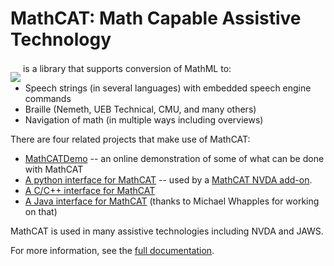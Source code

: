 # MathCAT: Math Capable Assistive Technology

<img src="logo.png" style="position: relative; top: 16px; z-index: -1;">
is a library that supports conversion of MathML to:


* Speech strings (in several languages) with embedded speech engine commands
* Braille (Nemeth, UEB Technical, CMU, and many others)
* Navigation of math (in multiple ways including overviews)


There are four related projects that make use of MathCAT:
- [MathCATDemo](https://nsoiffer.github.io/MathCATDemo/) -- an online demonstration of some of what can be done with MathCAT
- [A python interface for MathCAT](https://github.com/NSoiffer/MathCATForPython) -- used by a [MathCAT NVDA add-on](https://addons.nvda-project.org/addons/MathCAT.en.html).
- [A C/C++ interface for MathCAT](https://github.com/NSoiffer/MathCATForC)
- [A Java interface for MathCAT](https://github.com/mwhapples/MathCAT4J) (thanks to Michael Whapples for working on that)

MathCAT is used in many assistive technologies including NVDA and JAWS.

For more information, see the [full documentation](https://nsoiffer.github.io/MathCAT/).